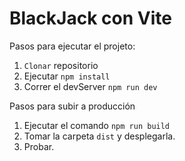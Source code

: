 # BlackJack con Vite

Pasos para ejecutar el projeto:

1. `Clonar` repositorio
2. Ejecutar `npm install`
3. Correr el devServer `npm run dev`

Pasos para subir a producción

1. Ejecutar el comando `npm run build`
2. Tomar la carpeta `dist` y desplegarla.
3. Probar.